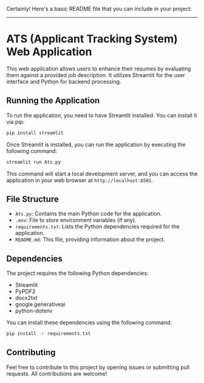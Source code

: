 Certainly! Here's a basic README file that you can include in your project:

---

# ATS (Applicant Tracking System) Web Application

This web application allows users to enhance their resumes by evaluating them against a provided job description. It utilizes Streamlit for the user interface and Python for backend processing.

## Running the Application

To run the application, you need to have Streamlit installed. You can install it via pip:

```bash
pip install streamlit
```

Once Streamlit is installed, you can run the application by executing the following command:

```bash
streamlit run Ats.py
```

This command will start a local development server, and you can access the application in your web browser at `http://localhost:8501`.

## File Structure

- `Ats.py`: Contains the main Python code for the application.
- `.env`: File to store environment variables (if any).
- `requirements.txt`: Lists the Python dependencies required for the application.
- `README.md`: This file, providing information about the project.

## Dependencies

The project requires the following Python dependencies:

- Streamlit
- PyPDF2
- docx2txt
- google.generativeai
- python-dotenv

You can install these dependencies using the following command:

```bash
pip install -r requirements.txt
```

## Contributing

Feel free to contribute to this project by opening issues or submitting pull requests. All contributions are welcome!



